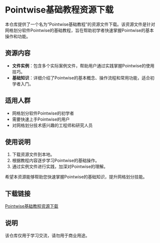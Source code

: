 # Pointwise基础教程资源下载

本仓库提供了一个名为“Pointwise基础教程”的资源文件下载。该资源文件是针对网格划分软件Pointwise的基础教程，旨在帮助初学者快速掌握Pointwise的基本操作和功能。

## 资源内容

- **文件实例**：包含多个实际案例文件，帮助用户通过实践掌握Pointwise的使用技巧。
- **基础知识**：详细介绍了Pointwise的基本概念、操作流程和常用功能，适合初学者入门。

## 适用人群

- 网格划分软件Pointwise的初学者
- 需要快速上手Pointwise的用户
- 对网格划分技术感兴趣的工程师和研究人员

## 使用说明

1. 下载资源文件到本地。
2. 根据教程内容逐步学习Pointwise的基础操作。
3. 通过实例文件进行实践，加深对Pointwise的理解。

希望本资源能够帮助您快速掌握Pointwise的基础知识，提升网格划分技能。

## 下载链接
[Pointwise基础教程资源下载](https://pan.quark.cn/s/19ee54f7e86e)

## 说明

该仓库仅用于学习交流，请勿用于商业用途。
